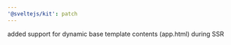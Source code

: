```yaml
---
'@sveltejs/kit': patch
---
```


added support for dynamic base template contents (app.html) during SSR
